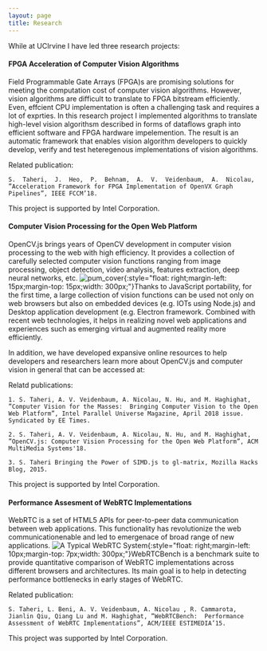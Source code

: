 ```yaml
---
layout: page
title: Research
---
```


While at UCIrvine I have led three research projects:

#### FPGA Acceleration of Computer Vision Algorithms
Field Programmable Gate Arrays (FPGA)s are promising solutions for meeting the computation cost of computer vision algorithms. However, vision algorithms are difficult to translate to FPGA bitstream efficiently. Even, effcient CPU implementation is often a challenging task and requires a lot of exprties. In this research project I implemented algorithms to translate high-level vision algorithsm described in forms of dataflows graph into efficient software and FPGA hardware impelemention. The result is an automatic framework that enables vision algorithm developers to quickly develop, verify and test heteregenous implementations of vision algorithms.

Related publication:

```
S.  Taheri,  J.  Heo,  P.  Behnam,  A.  V.  Veidenbaum,  A.  Nicolau,  ”Acceleration Framework for FPGA Implementation of OpenVX Graph Pipelines”, IEEE FCCM’18.
```

This project is supported by Intel Corporation.


#### Computer Vision Processing for the Open Web Platform

OpenCV.js brings years of OpenCV development in computer vision processing to the web with high efficiency. It provides a collection of carefully selected computer vision functions ranging from image processing, object detection, video analysis, features extraction, deep neural networks, etc. ![pum_cover]({{site.url}}/assets/pum_32_cover.png){:style="float: right;margin-left: 15px;margin-top: 15px;width: 300px;"}Thanks to JavaScript portability, for the first time, a large collection of vision functions can be used not only on web browsers but also on embedded devices (e.g. IOTs using Node.js) and Desktop application development (e.g. Electron framework. Combined with recent web technologies, it helps in realizing novel web applications and experiences such as emerging virtual and augmented reality more efficiently.



In addition, we have developed expansive online resources to help developers and researchers learn more about OpenCV.js and computer vision in general that can be accessed at:


<!-- 
OpenCV.js documentation and tutorials
OpenCV.js demos
OpenCV.js can also be used in Node.js based environments. It is published on NPM. -->



Relatd publications:

```
1. S. Taheri, A. V. Veidenbaum, A. Nicolau, N. Hu, and M. Haghighat, ”Computer Vision for the Masses:  Bringing Computer Vision to the Open Web Platform”, Intel Parallel Universe Magazine, April 2018 issue. Syndicated by EE Times.

2. S. Taheri, A. V. Veidenbaum, A. Nicolau, N. Hu, and M. Haghighat, ”OpenCV.js: Computer Vision Processing for the Open Web Platform”, ACM MultiMedia Systems'18.

3. S. Taheri Bringing the Power of SIMD.js to gl-matrix, Mozilla Hacks Blog, 2015.
```
This project is supported by Intel Corporation.

#### Performance Assesment of WebRTC Implementations
WebRTC is a set of HTML5 APIs for peer-to-peer data communication between web applications. This functionality has revolutionize the web communicationenable and led to emergenace of broad range of new applications. ![A Typical WebRTC System]({{site.url}}/img/webrtcsys.png){:style="float: right;margin-left: 10px;margin-top: 7px;width: 300px;"}WebRTCBench is a benchmark suite to provide quantitative comparison of WebRTC implementations across different browsers and architectures. Its main goal is to help in detecting performance bottlenecks in early stages of WebRTC.

Related publication:

```
S. Taheri, L. Beni, A. V. Veidenbaum, A. Nicolau , R. Cammarota, Jianlin Qiu, Qiang Lu and M. Haghighat, ”WebRTCBench:  Performance Assessment of WebRTC Implementations”, ACM/IEEE ESTIMEDIA’15.
```

This project was supported by Intel Corporation.



